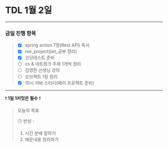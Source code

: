 # TDL 1월 2일

---

### 금일 진행 항목
> - [X] spring action 7장(Rest APi) 독서
> - [X] rse_project(jwt_공부 정리)
> - [X] 코딩테스트 준비
> - [ ] cs & 네트워크 주제 1개씩 정리
> - [ ] 김영한 선생님 강의
> - [ ] 오브젝트 1장 정리
> - [X] 10시 자바 스터디(페이 프로젝트 준비)
---

❗ **1일 1커밋은 필수** ❗

> 오늘의 목표
>
> 🕒 반성 :   
>   1. 시간 분배 잘하기
>   2. 배운내용 정리하기 
> 


